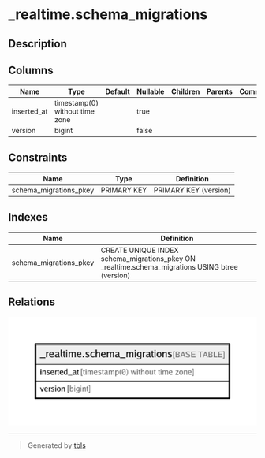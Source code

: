 # _realtime.schema_migrations

## Description

## Columns

| Name | Type | Default | Nullable | Children | Parents | Comment |
| ---- | ---- | ------- | -------- | -------- | ------- | ------- |
| inserted_at | timestamp(0) without time zone |  | true |  |  |  |
| version | bigint |  | false |  |  |  |

## Constraints

| Name | Type | Definition |
| ---- | ---- | ---------- |
| schema_migrations_pkey | PRIMARY KEY | PRIMARY KEY (version) |

## Indexes

| Name | Definition |
| ---- | ---------- |
| schema_migrations_pkey | CREATE UNIQUE INDEX schema_migrations_pkey ON _realtime.schema_migrations USING btree (version) |

## Relations

![er](_realtime.schema_migrations.png)

---

> Generated by [tbls](https://github.com/k1LoW/tbls)
